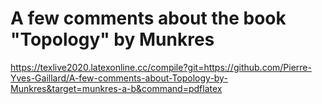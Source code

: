 # A few comments about the book "Topology" by Munkres

https://texlive2020.latexonline.cc/compile?git=https://github.com/Pierre-Yves-Gaillard/A-few-comments-about-Topology-by-Munkres&target=munkres-a-b&command=pdflatex
